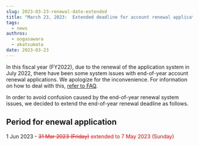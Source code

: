 ```yaml
---
slug: 2023-03-23-renewal-date-extended
title: "March 23, 2023:  Extended deadline for account renewal application at the end of FY2022"
tags:
  - news
authros:
  - oogasawara
  - akatsumata
date: 2023-03-23
---
```


In this fiscal year (FY2022), due to the renewal of the application system in July 2022, there have been some system issues with end-of-year account renewal applications. We apologize for the inconvenience. For information on how to deal with this, [refer to FAQ](/faq/faq_renewal). 


In order to avoid confusion caused by the end-of-year renewal system issues, we decided to extend the end-of-year renewal deadline as follows.

## Period for enewal application

1 Jun 2023 - <font color="red">~~31 Mar 2023 (Friday)~~ extended to 7 May 2023 (Sunday)</font>
